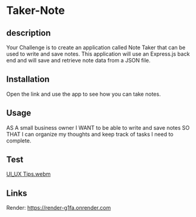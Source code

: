 # Taker-Note

## description 
Your Challenge is to create an application called Note Taker that can be used to write and save notes. This application will use an Express.js back end and will save and retrieve note data from a JSON file.

## Installation 
Open the link and use the app to see how you can take notes.

## Usage 
AS A small business owner I WANT to be able to write and save notes SO THAT I can organize my thoughts and keep track of tasks I need to complete.

## Test 
[UI_UX Tips.webm](https://github.com/user-attachments/assets/f459c3cd-bd4b-45f9-a88f-7ee96f76ae25)

## Links 
Render: https://render-g1fa.onrender.com



